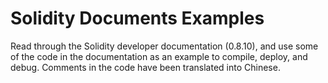 # Solidity Documents Examples
Read through the Solidity developer documentation (0.8.10), 
and use some of the code in the documentation as an example to compile, deploy, and debug.
Comments in the code have been translated into Chinese.
